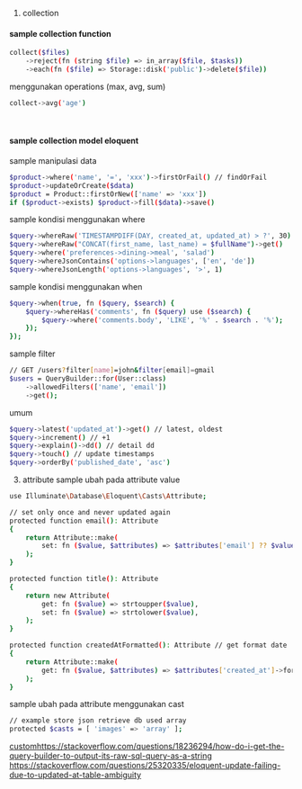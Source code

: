 1. collection
#### sample collection function
```bash
collect($files)
    ->reject(fn (string $file) => in_array($file, $tasks))
    ->each(fn ($file) => Storage::disk('public')->delete($file))
```
menggunakan operations (max, avg, sum)
```bash
collect->avg('age')
```
​
#### sample collection model eloquent
sample manipulasi data
```bash
$product->where('name', '=', 'xxx')->firstOrFail() // findOrFail
$product->updateOrCreate($data)
$product = Product::firstOrNew(['name' => 'xxx'])
if ($product->exists) $product->fill($data)->save()
```
sample kondisi menggunakan where
```bash
$query->whereRaw('TIMESTAMPDIFF(DAY, created_at, updated_at) > ?', 30)
$query->whereRaw("CONCAT(first_name, last_name) = $fullName")->get()
$query->where('preferences->dining->meal', 'salad')
$query->whereJsonContains('options->languages', ['en', 'de'])
$query->whereJsonLength('options->languages', '>', 1)
```
​sample kondisi menggunakan when
```bash
$query->when(true, fn ($query, $search) {
    $query->whereHas('comments', fn ($query) use ($search) {
        $query->where('comments.body', 'LIKE', '%' . $search . '%');
    });
});
```
sample filter
```bash
// GET /users?filter[name]=john&filter[email]=gmail
$users = QueryBuilder::for(User::class)
    ->allowedFilters(['name', 'email'])
    ->get();
```
umum
```bash
$query->latest('updated_at')->get() // latest, oldest
$query->increment() // +1
$query->explain()->dd() // detail dd
$query->touch() // update timestamps
$query->orderBy('published_date', 'asc')
```

3. attribute
sample ubah pada attribute value
```bash
use Illuminate\Database\Eloquent\Casts\Attribute;

// set only once and never updated again
protected function email(): Attribute
{
    return Attribute::make(
        set: fn ($value, $attributes) => $attributes['email'] ?? $value,
    );
}

protected function title(): Attribute
{
    return new Attribute(
        get: fn ($value) => strtoupper($value),
        set: fn ($value) => strtolower($value),
    );
}

protected function createdAtFormatted(): Attribute // get format date
{
    return Attribute::make(
        get: fn ($value, $attributes) => $attributes['created_at']->format('H:i d, M Y'),
    );
}
```
sample ubah pada attribute menggunakan cast
```bash
// example store json retrieve db used array
protected $casts = [ 'images' => 'array' ];
```
[custom](https://github.com/LaravelDaily/laravel-tips/blob/master/db-models-and-eloquent.md#custom-casts)
​
https://stackoverflow.com/questions/18236294/how-do-i-get-the-query-builder-to-output-its-raw-sql-query-as-a-string
https://stackoverflow.com/questions/25320335/eloquent-update-failing-due-to-updated-at-table-ambiguity
